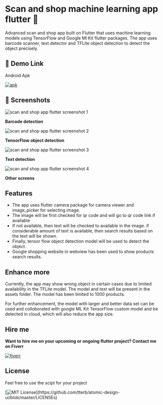 
# Scan and shop machine learning app flutter 👋

Advanced scan and shop app built on Flutter that uses machine learning models using TensorFlow and Google Ml Kit flutter packages. The app uses barcode scanner, text detector and TFLite object detection to detect the object precisely.


## 🔗 Demo Link

Android Apk

[![apk](https://www.yt3dl.net/images/apk-download-badge.png
)](https://github.com/jayaanandabalaji/scan-and-shop-flutter/blob/main/apk/app-release.apk?raw=true)


## 📸 Screenshots

![scan and shop app flutter screenshot 1](https://raw.githubusercontent.com/jayaanandabalaji/scan-and-shop-flutter/main/images/1.png)

**Barcode detection**

![scan and shop app flutter screenshot 2](https://raw.githubusercontent.com/jayaanandabalaji/scan-and-shop-flutter/main/images/2.png)

**TensorFlow object detection**

![scan and shop app flutter screenshot 3](https://raw.githubusercontent.com/jayaanandabalaji/scan-and-shop-flutter/main/images/3.png)

**Text detection**

![scan and shop app flutter screenshot 4](https://raw.githubusercontent.com/jayaanandabalaji/scan-and-shop-flutter/main/images/4.png)

**Other screens**

## Features

- The app uses flutter camera package for camera viewer and image_picker for selecting image.
- The image will be first checked for qr code and will go to qr code link if available
- If not available, then text will be checked to available in the image. if considerable amount of text is available, then search results based on the text will be shown.
- Finally, tensor flow object detection model will be used to detect the object.
- Google shopping website in webview has been used to show products search results.
## Enhance more

Currently, the app may show wrong object in certain cases due to limited availability in the TFLite model. The model and text will be present in the assets folder. The model has been limited to 1000 products. 

For further enhancement, the model with larger and better data set can be used and colloborated with google ML Kit TensorFlow custom model and be detected in cloud, which will also reduce the app size.
## Hire me
**Want to hire me on your upcoming or ongoing flutter project? 
Contact me on Fiverr**

[![fiverr](https://img.shields.io/badge/fiverr-1DBF73?style=for-the-badge&logo=fiverr&logoColor=white
)](https://www.fiverr.com/balajikannan03)



## License

Feel free to use the scipt for your project

[![MIT License](https://img.shields.io/apm/l/atomic-design-ui.svg?)](https://github.com/tterb/atomic-design-ui/blob/master/LICENSEs)


